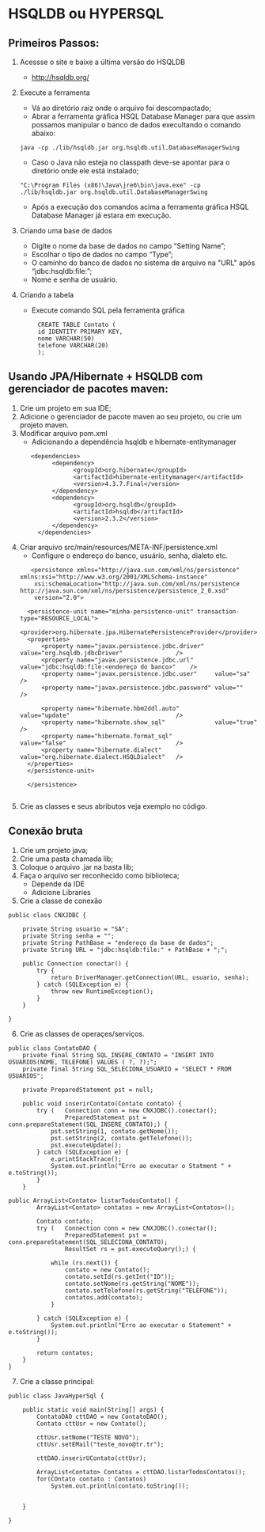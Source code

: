 # HSQLDB ou HYPERSQL

## Primeiros Passos:

1. Acessse o site e baixe a última versão do HSQLDB
   * http://hsqldb.org/
   
2. Execute a ferramenta
   * Vá ao diretório raiz onde o arquivo foi descompactado;
   * Abrar a ferramenta gráfica HSQL Database Manager para que assim possamos manipular o banco de dados execultando o comando abaixo:
   ```
   java -cp ./lib/hsqldb.jar org.hsqldb.util.DatabaseManagerSwing
   ```
   * Caso o Java não esteja no classpath deve-se apontar para o diretório onde ele está instalado;
   ```
   "C:\Program Files (x86)\Java\jre6\bin\java.exe" -cp ./lib/hsqldb.jar org.hsqldb.util.DatabaseManagerSwing
   ```
   
   * Após a execução dos comandos acima a ferramenta gráfica HSQL Database Manager já estara em execução.
   
3. Criando uma base de dados
   * Digite o nome da base de dados no campo “Setting Name”;
   * Escolhar o tipo de dados no campo “Type”;
   * O caminho do banco de dados no sistema de arquivo na "URL" após “jdbc:hsqldb:file:”;
   * Nome e senha de usuário.
   
4. Criando a tabela
   * Execute comando SQL pela ferramenta gráfica
   ```
        CREATE TABLE Contato (
        id IDENTITY PRIMARY KEY,
        nome VARCHAR(50)
        telefone VARCHAR(20)
        );
    ```
    
 ## Usando JPA/Hibernate + HSQLDB com gerenciador de pacotes maven:
 
 1. Crie um projeto em sua IDE;
 2. Adicione o gerenciador de pacote maven ao seu projeto, ou crie um projeto maven.
 3. Modificar arquivo pom.xml
    * Adicionando a dependência hsqldb e hibernate-entitymanager   
     ```
        <dependencies>
		      <dependency>
			        <groupId>org.hibernate</groupId>
			        <artifactId>hibernate-entitymanager</artifactId>
			        <version>4.3.7.Final</version>
		      </dependency>
		      <dependency>
			        <groupId>org.hsqldb</groupId>
			        <artifactId>hsqldb</artifactId>
			        <version>2.3.2</version>
		      </dependency>
	      </dependencies>
    ```
 4. Criar arquivo src/main/resources/META-INF/persistence.xml
    * Configure o endereço do banco, usuário, senha, dialeto etc.
    ```
       <persistence xmlns="http://java.sun.com/xml/ns/persistence" xmlns:xsi="http://www.w3.org/2001/XMLSchema-instance"
        xsi:schemaLocation="http://java.sun.com/xml/ns/persistence http://java.sun.com/xml/ns/persistence/persistence_2_0.xsd"
        version="2.0">

      <persistence-unit name="minha-persistence-unit" transaction-type="RESOURCE_LOCAL">
      <provider>org.hibernate.jpa.HibernatePersistenceProvider</provider>
      <properties>
          <property name="javax.persistence.jdbc.driver"   value="org.hsqldb.jdbcDriver"               />
          <property name="javax.persistence.jdbc.url"      value="jdbc:hsqldb:file:<endereço do banco>"    />
          <property name="javax.persistence.jdbc.user"     value="sa"                                  />
          <property name="javax.persistence.jdbc.password" value=""                                    />

          <property name="hibernate.hbm2ddl.auto"          value="update"                              />
          <property name="hibernate.show_sql"              value="true"                                />
          <property name="hibernate.format_sql"            value="false"                               />
          <property name="hibernate.dialect"               value="org.hibernate.dialect.HSQLDialect"   />
      </properties>
      </persistence-unit>

      </persistence>
  

5. Crie as classes e seus abributos veja exemplo no código.

## Conexão bruta

1. Crie um projeto java;
2. Crie uma pasta chamada lib;
3. Coloque o arquivo .jar na basta lib;
4. Faça o arquivo ser reconhecido como biblioteca;
   * Depende da IDE
   * Adicione Libraries
5. Crie a classe de conexão
```
public class CNXJDBC {

	private String usuario = "SA";
	private String senha = "";
	private String PathBase = "endereço da base de dados";
	private String URL = "jdbc:hsqldb:file:" + PathBase + ";";

	public Connection conectar() {
		try {
			return DriverManager.getConnection(URL, usuario, senha);
		} catch (SQLException e) {
			throw new RuntimeException();
		}
	}

}
```
6. Crie as classes de operaçes/serviços.
```
public class ContatoDAO {
	private final String SQL_INSERE_CONTATO = "INSERT INTO USUARIOS(NOME, TELEFONE) VALUES ( ?, ?);";
	private final String SQL_SELECIONA_USUARIO = "SELECT * FROM USUARIOS";

	private PreparedStatement pst = null;

	public void inserirContato(Contato contato) {
		try (	Connection conn = new CNXJDBC().conectar(); 
				PreparedStatement pst = conn.prepareStatement(SQL_INSERE_CONTATO);) {
			pst.setString(1, contato.getNome());
			pst.setString(2, contato.getTelefone());
			pst.executeUpdate();
		} catch (SQLException e) {
			e.printStackTrace();
			System.out.println("Erro ao executar o Statment " + e.toString());
		}
	}
	
public ArrayList<Contato> listarTodosContato() {
		ArrayList<Contato> contatos = new ArrayList<Contatos>();

		Contato contato;
		try (	Connection conn = new CNXJDBC().conectar();
				PreparedStatement pst = conn.prepareStatement(SQL_SELECIONA_CONTATO);
				ResultSet rs = pst.executeQuery();) {

			while (rs.next()) {
				contato = new Contato();
				contato.setId(rs.getInt("ID"));
				contato.setNome(rs.getString("NOME"));
				contato.setTelefone(rs.getString("TELEFONE"));
				contatos.add(contato);
			}

		} catch (SQLException e) {
			System.out.println("Erro ao executar o Statement" + e.toString());
		}

		return contatos;
	}
}
```
7. Crie a classe principal:
```
public class JavaHyperSql {

	public static void main(String[] args) {
		ContatoDAO cttDAO = new ContatoDAO();
		Contato cttUsr = new Contato();
		
		cttUsr.setNome("TESTE NOVO");
		cttUsr.setEMail("teste_novo@tr.tr");
		
		cttDAO.inserirUContato(cttUsr);
		
		ArrayList<Contato> Contatos = cttDAO.listarTodosContatos();
		for(COntato contato : Contatos)
			System.out.println(contato.toString());
		
		
	}

}
```
